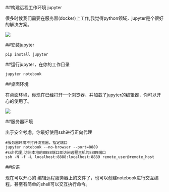 ##构建远程工作环境 jupyter

很多时候我们需要在服务器(docker)上工作,我觉得python领域，jupyter是个很好的解决方案。

![](https://jupyter.readthedocs.io/en/latest/_static/_images/jupyter.svg)

##安装jupyter

```
pip install jupyter
```

##运行jupyter，在你的工作目录

```
jupyter notebook
```

##桌面环境

在桌面环境，你现在已经打开一个浏览器，并加载了jupyter的编辑器，你可以开心的使用了。

![](https://jupyter.readthedocs.io/en/latest/_images/tryjupyter_file.png)

##服务器环境

出于安全考虑，你最好使用ssh进行正向代理

```
#服务器环境不打开浏览器，指定端口
jupyter notebook --no-browser --port=8889
#ssh代理,访问本地的8888端口即访问远程主机的8889端口
ssh -N -f -L localhost:8888:localhost:8889 remote_user@remote_host
```

##结语

现在可以开心的 编辑远程服务器上的文件了，也可以创建notebook进行交互编程。甚至有简单的shell可以交互执行命令。


